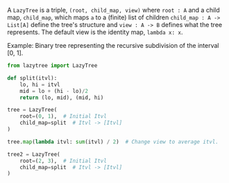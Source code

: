 A `LazyTree` is a triple, `(root, child_map, view)` where `root : A`
and a child map, `child_map`, which maps `a` to a (finite) list of
children `child_map : A -> List[A]` define the tree's structure and
`view : A -> B` defines what the tree represents. The default view is
the identity map, `lambda x: x`.

Example: Binary tree representing the recursive subdivision of the
interval [0, 1].

```python
from lazytree import LazyTree

def split(itvl):
    lo, hi = itvl
    mid = lo + (hi - lo)/2
    return (lo, mid), (mid, hi)

tree = LazyTree(
    root=(0, 1),  # Initial Itvl
    child_map=split  # Itvl -> [Itvl]
)

tree.map(lambda itvl: sum(itvl) / 2)  # Change view to average itvl.

tree2 = LazyTree(
    root=(2, 3),  # Initial Itvl
    child_map=split  # Itvl -> [Itvl]
)
```
